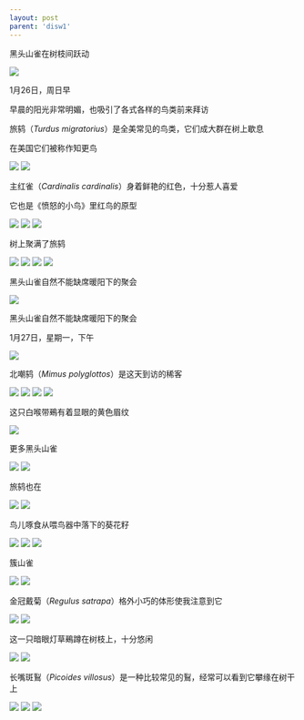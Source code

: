 ```yaml
---
layout: post
parent: 'disw1'
---
```

黑头山雀在树枝间跃动

<img class='disc' src='https://lykoseremos.github.io/gmalb-04/disw1/DSC_8190.JPG'>

1月26日，周日早

早晨的阳光非常明媚，也吸引了各式各样的鸟类前来拜访

旅鸫（<i>Turdus migratorius</i>）是全美常见的鸟类，它们成大群在树上歇息

在美国它们被称作知更鸟

<img class='disc' src='https://lykoseremos.github.io/gmalb-04/disw1/DSC_8193.JPG'>

<img class='disc' src='https://lykoseremos.github.io/gmalb-04/disw1/DSC_8194.JPG'>

主红雀（<i>Cardinalis cardinalis</i>）身着鲜艳的红色，十分惹人喜爱

它也是《愤怒的小鸟》里红鸟的原型

<img class='disc' src='https://lykoseremos.github.io/gmalb-04/disw1/DSC_8195.JPG'>

<img class='disc' src='https://lykoseremos.github.io/gmalb-04/disw1/DSC_8199.JPG'>

<img class='disc' src='https://lykoseremos.github.io/gmalb-04/disw1/DSC_8200.JPG'>

树上聚满了旅鸫

<img class='disc' src='https://lykoseremos.github.io/gmalb-04/disw1/DSC_8202.JPG'>

<img class='disc' src='https://lykoseremos.github.io/gmalb-04/disw1/DSC_8204.JPG'>

<img class='disc' src='https://lykoseremos.github.io/gmalb-04/disw1/DSC_8205.JPG'>

<img class='disc' src='https://lykoseremos.github.io/gmalb-04/disw1/DSC_8206.JPG'>

黑头山雀自然不能缺席暖阳下的聚会

<img class='disc' src='https://lykoseremos.github.io/gmalb-04/disw1/DSC_8191.JPG'>

黑头山雀自然不能缺席暖阳下的聚会

1月27日，星期一，下午

<img class='disc' src='https://lykoseremos.github.io/gmalb-04/disw1/DSC_8212.JPG'>

北嘲鸫（<i>Mimus polyglottos</i>）是这天到访的稀客

<img class='disc' src='https://lykoseremos.github.io/gmalb-04/disw1/DSC_8214.JPG'>

<img class='disc' src='https://lykoseremos.github.io/gmalb-04/disw1/DSC_8215.JPG'>

<img class='disc' src='https://lykoseremos.github.io/gmalb-04/disw1/DSC_8216.JPG'>

<img class='disc' src='https://lykoseremos.github.io/gmalb-04/disw1/DSC_8218.JPG'>

这只白喉带鵐有着显眼的黄色眉纹

<img class='disc' src='https://lykoseremos.github.io/gmalb-04/disw1/DSC_8223.JPG'>

更多黑头山雀

<img class='disc' src='https://lykoseremos.github.io/gmalb-04/disw1/DSC_8224.JPG'>

<img class='disc' src='https://lykoseremos.github.io/gmalb-04/disw1/DSC_8228.JPG'>

旅鸫也在

<img class='disc' src='https://lykoseremos.github.io/gmalb-04/disw1/DSC_8229.JPG'>

<img class='disc' src='https://lykoseremos.github.io/gmalb-04/disw1/DSC_8230.JPG'>

鸟儿啄食从喂鸟器中落下的葵花籽

<img class='disc' src='https://lykoseremos.github.io/gmalb-04/disw1/DSC_8234.JPG'>

<img class='disc' src='https://lykoseremos.github.io/gmalb-04/disw1/DSC_8235.JPG'>

<img class='disc' src='https://lykoseremos.github.io/gmalb-04/disw1/DSC_8249.JPG'>

簇山雀

<img class='disc' src='https://lykoseremos.github.io/gmalb-04/disw1/DSC_8236.JPG'>

<img class='disc' src='https://lykoseremos.github.io/gmalb-04/disw1/DSC_8237.JPG'>

金冠戴菊（<i>Regulus satrapa</i>）格外小巧的体形使我注意到它

<img class='disc' src='https://lykoseremos.github.io/gmalb-04/disw1/DSC_8243.JPG'>

<img class='disc' src='https://lykoseremos.github.io/gmalb-04/disw1/DSC_8244.JPG'>

这一只暗眼灯草鵐蹲在树枝上，十分悠闲

<img class='disc' src='https://lykoseremos.github.io/gmalb-04/disw1/DSC_8250.JPG'>

<img class='disc' src='https://lykoseremos.github.io/gmalb-04/disw1/DSC_8252.JPG'>

长嘴斑鴷（<i>Picoides villosus</i>）是一种比较常见的鴷，经常可以看到它攀缘在树干上

<img class='disc' src='https://lykoseremos.github.io/gmalb-04/disw1/DSC_8254.JPG'>

<img class='disc' src='https://lykoseremos.github.io/gmalb-04/disw1/DSC_8263.JPG'>

<img class='disc' src='https://lykoseremos.github.io/gmalb-04/disw1/DSC_8266.JPG'>
